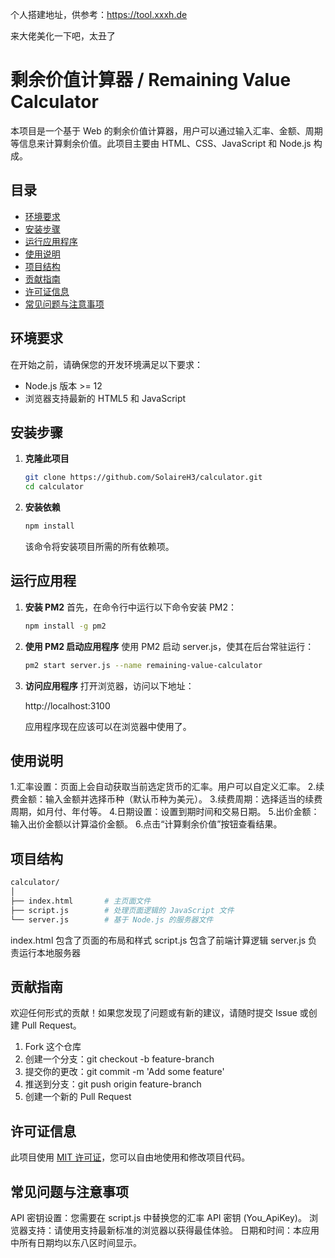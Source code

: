 个人搭建地址，供参考：https://tool.xxxh.de

来大佬美化一下吧，太丑了

# 剩余价值计算器 / Remaining Value Calculator

本项目是一个基于 Web 的剩余价值计算器，用户可以通过输入汇率、金额、周期等信息来计算剩余价值。此项目主要由 HTML、CSS、JavaScript 和 Node.js 构成。

## 目录

- [环境要求](#环境要求)
- [安装步骤](#安装步骤)
- [运行应用程序](#运行应用程序)
- [使用说明](#使用说明)
- [项目结构](#项目结构)
- [贡献指南](#贡献指南)
- [许可证信息](#许可证信息)
- [常见问题与注意事项](#常见问题与注意事项)

## 环境要求

在开始之前，请确保您的开发环境满足以下要求：

- Node.js 版本 >= 12
- 浏览器支持最新的 HTML5 和 JavaScript

## 安装步骤

1. **克隆此项目**

   ```bash
   git clone https://github.com/SolaireH3/calculator.git
   cd calculator
   ```
2. **安装依赖**
   
   ```bash
   npm install
   ```
   该命令将安装项目所需的所有依赖项。

## 运行应用程

1. **安装 PM2**
   首先，在命令行中运行以下命令安装 PM2：
   ```bash
   npm install -g pm2
   ```
2. **使用 PM2 启动应用程序**
   使用 PM2 启动 server.js，使其在后台常驻运行：
   ```bash
   pm2 start server.js --name remaining-value-calculator
   ```
3. **访问应用程序**
   打开浏览器，访问以下地址：

   http://localhost:3100

   应用程序现在应该可以在浏览器中使用了。

## 使用说明

1.汇率设置：页面上会自动获取当前选定货币的汇率。用户可以自定义汇率。
2.续费金额：输入金额并选择币种（默认币种为美元）。
3.续费周期：选择适当的续费周期，如月付、年付等。
4.日期设置：设置到期时间和交易日期。
5.出价金额：输入出价金额以计算溢价金额。
6.点击“计算剩余价值”按钮查看结果。

## 项目结构
```bash
calculator/
│
├── index.html       # 主页面文件
├── script.js        # 处理页面逻辑的 JavaScript 文件
└── server.js        # 基于 Node.js 的服务器文件
```
index.html 包含了页面的布局和样式
script.js 包含了前端计算逻辑
server.js 负责运行本地服务器

## 贡献指南

欢迎任何形式的贡献！如果您发现了问题或有新的建议，请随时提交 Issue 或创建 Pull Request。
1. Fork 这个仓库
2. 创建一个分支：git checkout -b feature-branch
3. 提交你的更改：git commit -m 'Add some feature'
4. 推送到分支：git push origin feature-branch
5. 创建一个新的 Pull Request

## 许可证信息

此项目使用 [MIT 许可证](LICENSE)，您可以自由地使用和修改项目代码。

## 常见问题与注意事项

API 密钥设置：您需要在 script.js 中替换您的汇率 API 密钥 (You_ApiKey)。
浏览器支持：请使用支持最新标准的浏览器以获得最佳体验。
日期和时间：本应用中所有日期均以东八区时间显示。
